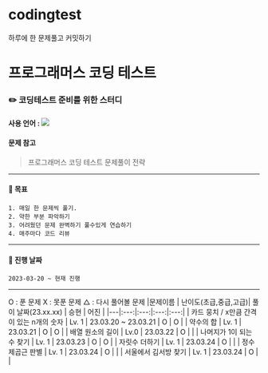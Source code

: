 # codingtest
하루에 한 문제풀고 커밋하기 

# 프로그래머스 코딩 테스트 
### :pencil2:  코딩테스트 준비를 위한 스터디
#### 사용 언어 : <img src="https://img.shields.io/badge/Java-007396?style=flat&logo=Java&logoColor=white"/>
#### 문제 참고 
 > 프로그래머스 코딩 테스트 문제풀이 전략 
***

#### :page_with_curl: 목표 
    1. 매일 한 문제씩 풀기.
    2. 약한 부분 파악하기 
    3. 어려웠던 문제 완벽하기 풀수있게 연습하기
    4. 매주마다 코드 리뷰 
***
#### :page_with_curl: 진행 날짜 
    2023-03-20 ~ 현재 진행
***
O : 푼 문제 
X : 못푼 문제 
△ : 다시 풀어볼 문제 
|문제이름 | 난이도(초급,중급,고급)| 풀이 날짜(23.xx.xx) | 승현 | 어진 |
|---|:---:|:---:|:---:|:---:|
| 카드 뭉치 / x만큼 간격이 있는 n개의 숫자 | Lv. 1 | 23.03.20 ~ 23.03.21 | O | O |
| 약수의 합 | Lv. 1 | 23.03.21 | O | O |
| 배열 원소의 길이 | Lv.0 | 23.03.22 | O | |
| 나머지가 1이 되는 수 찾기 | Lv. 1 | 23.03.23 | O | O |
| 자릿수 더하기 | Lv. 1 | 23.03.24 | O | |
| 정수 제곱근 판별 | Lv. 1 | 23.03.24 | O | |
| 서울에서 김서방 찾기 | Lv. 1 | 23.03.24 | O | |
